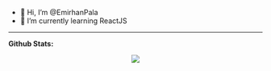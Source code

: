- 👋 Hi, I’m @EmirhanPala
- 🌱 I’m currently learning ReactJS

 ---
 
**Github Stats:**

<p align="center">
  
  <img src="https://github-readme-stats.vercel.app/api?username=emirhanpala&&show_icons=true&title_color=ffffff&icon_color=bb2acf&text_color=daf7dc&bg_color=151515">

</p>

<!--
**EmirhanPala/EmirhanPala** is a ✨ _special_ ✨ repository because its `README.md` (this file) appears on your GitHub profile.

Here are some ideas to get you started:

- 🔭 I’m currently working on ...
- 🌱 I’m currently learning ...
- 👯 I’m looking to collaborate on ...
- 🤔 I’m looking for help with ...
- 💬 Ask me about ...
- 📫 How to reach me: ...
- 😄 Pronouns: ...
- ⚡ Fun fact: ...
-->
